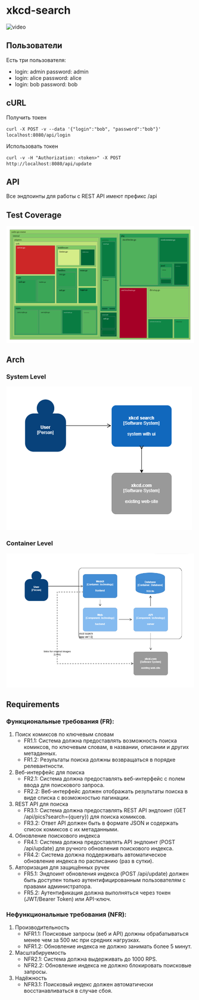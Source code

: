 # xkcd-search
![video](example.GIF)
## Пользователи
Есть три пользователя:
* login: admin password: admin
* login: alice password: alice
* login: bob password: bob
## cURL
Получить токен
```
curl -X POST -v --data '{"login":"bob", "password":"bob"}' localhost:8080/api/login
```
Использовать токен
```
curl -v -H "Authorization: <token>" -X POST http://localhost:8080/api/update

```
## API
Все эндпоинты для работы с REST API имеют префикс /api

## Test Coverage
![Cover.svg](assets/cover.svg)

## Arch

### System Level
![System](assets/System.png)

### Container Level
![Container](assets/Container.png)

## Requirements

### Функциональные требования (FR):
1. Поиск комиксов по ключевым словам
   * FR1.1: Система должна предоставлять возможность поиска комиксов, по ключевым словам, в названии, описании и других метаданных.
   * FR1.2: Результаты поиска должны возвращаться в порядке релевантности.
3. Веб-интерфейс для поиска
   * FR2.1: Система должна предоставлять веб-интерфейс с полем ввода для поискового запроса.
   * FR2.2: Веб-интерфейс должен отображать результаты поиска в виде списка с возможностью пагинации.
4. REST API для поиска
   * FR3.1: Система должна предоставлять REST API эндпоинт (GET /api/pics?search={query}) для поиска комиксов.
   * FR3.2: Ответ API должен быть в формате JSON и содержать список комиксов с их метаданными.
5. Обновление поискового индекса
   * FR4.1: Система должна предоставлять API эндпоинт (POST /api/update) для ручного обновления поискового индекса.
   * FR4.2: Система должна поддерживать автоматическое обновление индекса по расписанию (раз в сутки).
6. Авторизация для защищённых ручек
   * FR5.1: Эндпоинт обновления индекса (POST /api/update) должен быть доступен только аутентифицированным пользователям с правами администратора.
   * FR5.2: Аутентификация должна выполняться через токен (JWT/Bearer Token) или API-ключ.

### Нефункциональные требования (NFR):
1. Производительность
   * NFR1.1: Поисковые запросы (веб и API) должны обрабатываться менее чем за 500 мс при средних нагрузках.
   * NFR1.2: Обновление индекса не должно занимать более 5 минут.
2. Масштабируемость
   * NFR2.1: Система должна выдерживать до 1000 RPS.
   * NFR2.2: Обновление индекса не должно блокировать поисковые запросы.
3. Надёжность
   * NFR3.1: Поисковый индекс должен автоматически восстанавливаться в случае сбоя.
